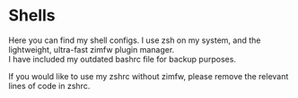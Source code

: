 # Shells

Here you can find my shell configs. I use zsh on my system, and the lightweight, ultra-fast zimfw plugin manager.  
I have included my outdated bashrc file for backup purposes.

If you would like to use my zshrc without zimfw, please remove the relevant lines of code in zshrc.
